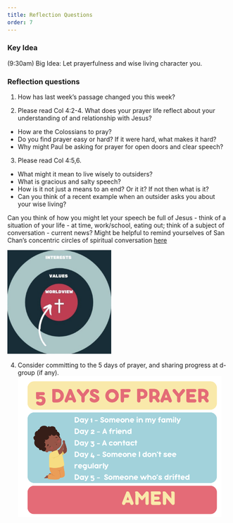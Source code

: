 ```yaml
---
title: Reflection Questions
order: 7
---
```


### Key Idea
 (9:30am) 
Big Idea: Let prayerfulness and wise living character you. 

### Reflection questions
1. How has last week’s passage changed you this week? 

2. Please read Col 4:2-4. 
What does your prayer life reflect about your understanding of and relationship with Jesus?
- How are the Colossians to pray? 
- Do you find prayer easy or hard? If it were hard, what makes it hard?
- Why might Paul be asking for prayer for open doors and clear speech?  

3. Please read Col 4:5,6.
- What might it mean to live wisely to outsiders? 
- What is gracious and salty speech? 
- How is it not just a means to an end? Or it it? If not then what is it? 
- Can you think of a recent example when an outsider asks you about your wise living? 

Can you think of how you might let your speech be full of Jesus - think of a situation of your life - at time, work/school, eating out; think of a subject of conversation - current news?
Might be helpful to remind yourselves of San Chan’s concentric circles of spiritual conversation [here](https://au.thegospelcoalition.org/article/spiritual-conversations/)

  <img width="236" alt="Screenshot 2023-07-01 134203" src="https://raw.githubusercontent.com/stgeorgeshurstville/bulletin/refs/heads/main/images/WhatsApp%20Image%202024-09-21%20at%2017.27.29.jpeg">

4. Consider committing to the 5 days of prayer, and sharing progress at d-group (if any). 
![upload](https://raw.githubusercontent.com/stgeorgeshurstville/bulletin/refs/heads/main/images/WhatsApp%20Image%202024-09-21%20at%2017.21.10.jpeg)



